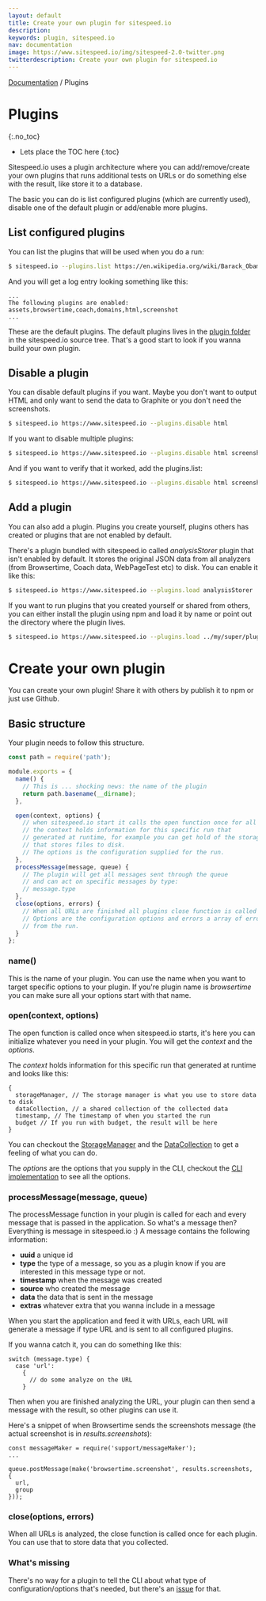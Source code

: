 ```yaml
---
layout: default
title: Create your own plugin for sitespeed.io
description:
keywords: plugin, sitespeed.io
nav: documentation
image: https://www.sitespeed.io/img/sitespeed-2.0-twitter.png
twitterdescription: Create your own plugin for sitespeed.io
---
```

[Documentation]({{site.baseurl}}/documentation/sitespeed.io/) / Plugins

# Plugins
{:.no_toc}

* Lets place the TOC here
{:toc}

Sitespeed.io uses a plugin architecture where you can add/remove/create your own plugins that runs additional tests on URLs or do something else with the result, like store it to a database.

The basic you can do is list configured plugins (which are currently used), disable one of the default plugin or add/enable more plugins.

## List configured plugins
You can list the plugins that will be used when you do a run:

~~~ bash
$ sitespeed.io --plugins.list https://en.wikipedia.org/wiki/Barack_Obama
~~~

And you will get a log entry looking something like this:

~~~
...
The following plugins are enabled: assets,browsertime,coach,domains,html,screenshot
...
~~~

These are the default plugins. The default plugins lives in the [plugin folder](https://github.com/sitespeedio/sitespeed.io/tree/master/lib/plugins) in the sitespeed.io source tree. That's a good start to look if you wanna build your own plugin.

## Disable a plugin
You can disable default plugins if you want. Maybe you don't want to output HTML and only want to send the data to Graphite or you don't need the screenshots.

~~~ bash
$ sitespeed.io https://www.sitespeed.io --plugins.disable html
~~~

If you want to disable multiple plugins:

~~~ bash
$ sitespeed.io https://www.sitespeed.io --plugins.disable html screenshot
~~~

And if you want to verify that it worked, add the plugins.list:

~~~ bash
$ sitespeed.io https://www.sitespeed.io --plugins.disable html screenshot --plugins.list
~~~

## Add a plugin
You can also add a plugin. Plugins you create yourself, plugins others has created or plugins that are not enabled by default.

There's a plugin bundled with sitespeed.io called *analysisStorer* plugin that isn't enabled by default. It stores the original JSON data from all analyzers (from Browsertime, Coach data, WebPageTest etc) to disk. You can enable it like this:

~~~ bash
$ sitespeed.io https://www.sitespeed.io --plugins.load analysisStorer
~~~

If you want to run plugins that you created yourself or shared from others, you can either install the plugin using npm and load it by name or point out the directory where the plugin lives.

~~~ bash
$ sitespeed.io https://www.sitespeed.io --plugins.load ../my/super/plugin
~~~

# Create your own plugin
You can create your own plugin! Share it with others by publish it to npm or just use Github.

## Basic structure
Your plugin needs to follow this structure.

~~~ javascript
const path = require('path');

module.exports = {
  name() {
    // This is ... shocking news: the name of the plugin
    return path.basename(__dirname);
  },

  open(context, options) {
    // when sitespeed.io start it calls the open function once for all plugins
    // the context holds information for this specific run that
    // generated at runtime, for example you can get hold of the storageManager
    // that stores files to disk.
    // The options is the configuration supplied for the run.
  },
  processMessage(message, queue) {
    // The plugin will get all messages sent through the queue
    // and can act on specific messages by type:
    // message.type
  },
  close(options, errors) {
    // When all URLs are finished all plugins close function is called once.
    // Options are the configuration options and errors a array of errors
    // from the run.
  }
};
~~~

### name()
This is the name of your plugin. You can use the name when you want to target specific options to your plugin. If you're plugin name is *browsertime* you can make sure all your options start with that name.

### open(context, options)
The open function is called once when sitespeed.io starts, it's here you can initialize whatever you need in your plugin. You will get the *context* and the *options*.

The *context* holds information for this specific run that generated at runtime and looks like this:

~~~
{
  storageManager, // The storage manager is what you use to store data to disk
  dataCollection, // a shared collection of the collected data
  timestamp, // The timestamp of when you started the run
  budget // If you run with budget, the result will be here
}
~~~

You can checkout the [StorageManager](https://github.com/sitespeedio/sitespeed.io/blob/master/lib/support/storageManager.js) and the [DataCollection](https://github.com/sitespeedio/sitespeed.io/blob/master/lib/support/dataCollection.js) to get a feeling of what you can do.

The *options* are the options that you supply in the CLI, checkout the [CLI implementation](https://github.com/sitespeedio/sitespeed.io/blob/master/lib/support/cli.js) to see all the options.

### processMessage(message, queue)
The processMessage function in your plugin is called for each and every message that is passed in the application. So what's a message then? Everything is message in sitespeed.io :) A message contains the following information:

 * **uuid** a unique id
 * **type** the type of a message, so you as a plugin know if you are interested in this message type or not.
 * **timestamp** when the message was created
 * **source** who created the message
 * **data** the data that is sent in the message
 * **extras** whatever extra that you wanna include in a message

When you start the application and feed it with URLs, each URL will generate a message if type URL and is sent to all configured plugins.

If you wanna catch it, you can do something like this:

~~~
switch (message.type) {
  case 'url':
    {
      // do some analyze on the URL
    }
~~~

Then when you are finished analyzing the URL, your plugin can then send a message with the result, so other plugins can use it.

Here's a snippet of when Browsertime sends the screenshots message (the actual screenshot is in *results.screenshots*):

~~~
const messageMaker = require('support/messageMaker');
...

queue.postMessage(make('browsertime.screenshot', results.screenshots, {
  url,
  group
}));
~~~

### close(options, errors)
When all URLs is analyzed, the close function is called once for each plugin. You can use that to store data that you collected.

### What's missing
There's no way for a plugin to tell the CLI about what type of configuration/options that's needed, but there's an [issue](https://github.com/sitespeedio/sitespeed.io/issues/1065) for that.
